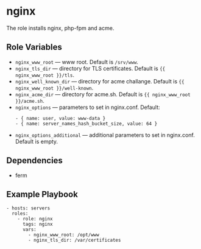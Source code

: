 nginx
=========

The role installs nginx, php-fpm and acme.

Role Variables
--------------

* `nginx_www_root` — www root. Default is `/srv/www`.
* `nginx_tls_dir` — directory for TLS certificates. Default is `{{ nginx_www_root }}/tls`.
* `nginx_well_known_dir` — directory for acme challange. Default is `{{ nginx_www_root }}/well-known`.
* `nginx_acme_dir` — directory for acme.sh. Default is `{{ nginx_www_root }}/acme.sh`.
* `nginx_options` — parameters to set in nginx.conf. Default:
  ```
  - { name: user, value: www-data }
  - { name: server_names_hash_bucket_size, value: 64 }
  ```
* `nginx_options_additional` — additional parameters to set in nginx.conf. Default is empty.

Dependencies
------------

* ferm

Example Playbook
----------------

```
- hosts: servers
  roles:
    - role: nginx
      tags: nginx
      vars:
        - nginx_www_root: /opt/www
        - nginx_tls_dir: /var/certificates
```
